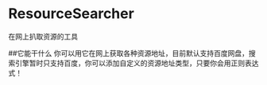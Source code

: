 # ResourceSearcher
在网上扒取资源的工具

##它能干什么
你可以用它在网上获取各种资源地址，目前默认支持百度网盘，搜索引擎暂时只支持百度，你可以添加自定义的资源地址类型，只要你会用正则表达式！

